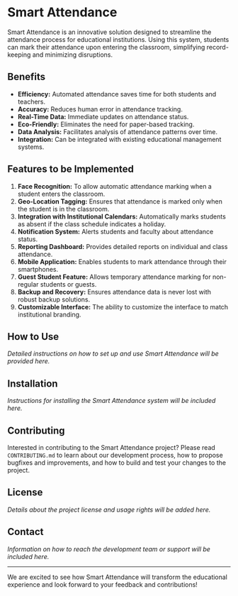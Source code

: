# Smart Attendance

Smart Attendance is an innovative solution designed to streamline the attendance process for educational institutions. Using this system, students can mark their attendance upon entering the classroom, simplifying record-keeping and minimizing disruptions.

## Benefits

- **Efficiency:** Automated attendance saves time for both students and teachers.
- **Accuracy:** Reduces human error in attendance tracking.
- **Real-Time Data:** Immediate updates on attendance status.
- **Eco-Friendly:** Eliminates the need for paper-based tracking.
- **Data Analysis:** Facilitates analysis of attendance patterns over time.
- **Integration:** Can be integrated with existing educational management systems.

## Features to be Implemented

1. **Face Recognition:** To allow automatic attendance marking when a student enters the classroom.
2. **Geo-Location Tagging:** Ensures that attendance is marked only when the student is in the classroom.
3. **Integration with Institutional Calendars:** Automatically marks students as absent if the class schedule indicates a holiday.
4. **Notification System:** Alerts students and faculty about attendance status.
5. **Reporting Dashboard:** Provides detailed reports on individual and class attendance.
6. **Mobile Application:** Enables students to mark attendance through their smartphones.
7. **Guest Student Feature:** Allows temporary attendance marking for non-regular students or guests.
8. **Backup and Recovery:** Ensures attendance data is never lost with robust backup solutions.
9. **Customizable Interface:** The ability to customize the interface to match institutional branding.

## How to Use

*Detailed instructions on how to set up and use Smart Attendance will be provided here.*

## Installation

*Instructions for installing the Smart Attendance system will be included here.*

## Contributing

Interested in contributing to the Smart Attendance project? Please read `CONTRIBUTING.md` to learn about our development process, how to propose bugfixes and improvements, and how to build and test your changes to the project.

## License

*Details about the project license and usage rights will be added here.*

## Contact

*Information on how to reach the development team or support will be included here.*

---

We are excited to see how Smart Attendance will transform the educational experience and look forward to your feedback and contributions!

